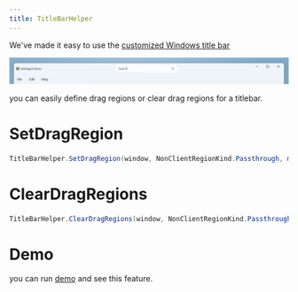 ```yaml
---
title: TitleBarHelper
---
```


We've made it easy to use the  [customized Windows title bar](https://docs.microsoft.com/en-us/windows/apps/develop/title-bar?tabs=wasdk)

![WinUICommunity](https://raw.githubusercontent.com/ghost1372/Resources/main/SettingsUI/Samples/TitleBar.png)

you can easily define drag regions or clear drag regions for a titlebar.

# SetDragRegion

```cs
TitleBarHelper.SetDragRegion(window, NonClientRegionKind.Passthrough, myAutosuggestBox, myButton);

```

# ClearDragRegions

```cs
TitleBarHelper.ClearDragRegions(window, NonClientRegionKind.Passthrough);
```

# Demo
you can run [demo](https://github.com/WinUICommunity/WinUICommunity) and see this feature.

